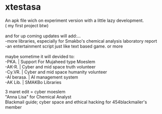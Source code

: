 # xtestasa
An apk file wich on experiment version with a little lazy development. <br>( my first project btw)<br><br>
and for up coming updates will add:...<br>
-more libraries, especially for Smakbo's chemical analysis laboratory report<br>
-an entertainment script just like text based game. or more<br>
<br>
maybe sometime it will devided to:<br>
-PKA.            | Support For Mujaheed type Moeslem<br>
-AK-R.           | Cyber and mid space truth volunteer<br>
-Cy.VR.          | Cyber and mid space humanity volunteer<br> 
-AI berasa.      | AI management system <br>
-AK Lib.         | SMAKBo Libraries<br>


3 maret edit = 
cyber moeslem<br>
"Anna Lisa" for Chemical Analyst<br>
Blackmail guide; cyber space and  ethical hacking for 454blackmailer's member
